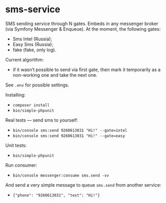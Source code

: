 # sms-service

SMS sending service through N gates. Embeds in any messenger broker (via Symfony Messenger & Enqueue).
At the moment, the following gates:
 - Sms Intel (Russia);
 - Easy Sms (Russia);
 - fake (fake, only log).

Current algorithm:
  - if it wasn’t possible to send via first gate, then mark it temporarily as a non-working one and take the next one.

See `.env` for possible settings.

Installing:
 - `composer install`
 - `bin/simple-phpunit`

Real tests — send sms to yourself:
 - `bin/console sms:send 9260613031 "Hi!" --gate=intel`
 - `bin/console sms:send 9260613031 "Hi!" --gate=easy`

Unit tests:
 - `bin/simple-phpunit`
 
Run consumer:
 - `bin/console messenger:consume sms.send -vv`

And send a very simple message to queue `sms.send` from another service:
 - `{"phone": "9260613031", "text": "Hi!"}`
